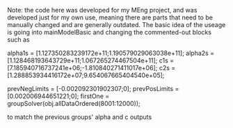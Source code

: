 Note: the code here was developed for my MEng project, and was developed just for my own use, meaning there are parts that need to be manually changed and are generally outdated. 
The basic idea of the useage is going into mainModelBasic and changing the commented-out blocks such as 

alpha1s = [1.127350283239172e+11;1.190579029063038e+11];
alpha2s = [1.128468193643729e+11;1.067265274467504e+11];
c1s = [7.185940716737241e+06;-1.810840271411017e+06];
c2s = [1.288853934416172e+07;9.654067665404540e+05];

prevNegLimits = [-0.002092301902307;0];
prevPosLimits = [0.002006944651221;0];
firstOne = groupSolver(obj.allDataOrdered(8001:12000));

to match the previous groups' alpha and c outputs
